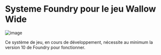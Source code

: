 # Systeme Foundry pour le jeu Wallow Wide

![image](https://github.com/Dellatosa/wallow-wide/assets/68203012/69528d0e-a296-4920-b1ae-036c26aa80e6)

Ce système de jeu, en cours de développement, nécessite au minimum la version 10 de Foundry pour fonctionner.
